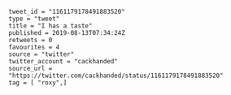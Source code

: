 ```
tweet_id = "1161179178491883520"
type = "tweet"
title = "I has a taste"
published = 2019-08-13T07:34:24Z
retweets = 0
favourites = 4
source = "twitter"
twitter_account = "cackhanded"
source_url = "https://twitter.com/cackhanded/status/1161179178491883520"
tag = [ "roxy",]
```

<p class='image'><img src='http://mnf.m17s.net/2019/08/13/EB1WS-eXYAEhsoN.jpg' alt=''></p>

